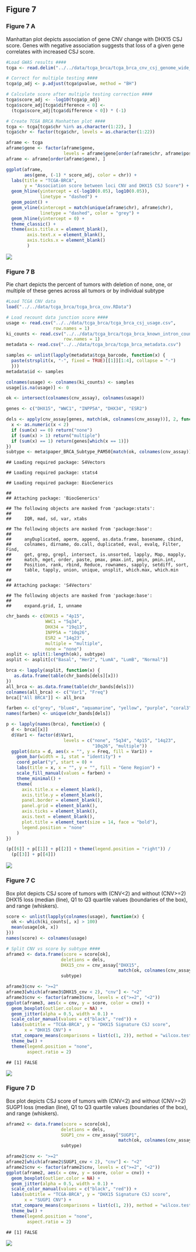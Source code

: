 ## Figure 7

### Figure 7 A

Manhattan plot depicts association of gene CNV change with DHX15 CSJ
score. Genes with negative association suggests that loss of a given
gene correlates with increased CSJ score.

``` r
#Load GWAS results ####
tcga <- read.delim("../../data/tcga_brca/tcga_brca_cnv_csj_genome_wide_association.tsv")

# Correct for multiple testing ####
tcga$p_adj <- p.adjust(tcga$pvalue, method = "BH")

# Calculate score after multiple testing correction ####
tcga$score_adj <- -log10(tcga$p_adj)
tcga$score_adj[tcga$difference < 0] <-
  (tcga$score_adj[tcga$difference < 0]) * (-1)

# Create TCGA BRCA Manhatten plot ####
tcga <- tcga[tcga$chr %in% as.character(1:22), ]
tcga$chr <- factor(tcga$chr, levels = as.character(1:22))

aframe <- tcga
aframe$gene <- factor(aframe$gene,
                      levels = aframe$gene[order(aframe$chr, aframe$pos)])
aframe <- aframe[order(aframe$gene), ]

ggplot(aframe,
       aes(gene, (-1) * score_adj, color = chr)) +
  labs(title = "TCGA-BRCA",
       y = "Association score between loci CNV and DHX15 CSJ Score") +
  geom_hline(yintercept = c(-log10(0.05), log10(0.05)),
             linetype = "dashed") +
  geom_point() +
  geom_vline(xintercept = match(unique(aframe$chr), aframe$chr),
             linetype = "dashed", color = "grey") +
  geom_hline(yintercept = 0) +
  theme_classic() +
  theme(axis.title.x = element_blank(),
        axis.text.x = element_blank(),
        axis.ticks.x = element_blank()
        )
```

![](figure_7_files/figure-markdown_github/figure_7_A-1.png)

### Figure 7 B

Pie chart depicts the percent of tumors with deletion of none, one, or
multiple of these genes across all tumors or by individual subtype

``` r
#Load TCGA CNV data
load("../../data/tcga_brca/tcga_brca_cnv.RData")

# Load recount data junction score ####
usage <- read.csv("../../data/tcga_brca/tcga_brca_csj_usage.csv",
                  row.names = 1)
ki_counts <- read.csv("../../data/tcga_brca/tcga_brca_known_intron_counts.csv",
                      row.names = 1)
metadata <- read.csv("../../data/tcga_brca/tcga_brca_metadata.csv")

samples <- unlist(lapply(metadata$tcga_barcode, function(x) {
  paste(strsplit(x, "-", fixed = TRUE)[[1]][1:4], collapse = "-")
  }))
metadata$id <- samples

colnames(usage) <- colnames(ki_counts) <- samples
usage[is.na(usage)] <- 0

ok <- intersect(colnames(cnv_assay), colnames(usage))

genes <- c("DHX15", "WWC1", "INPP5A", "DHX34", "ESR2")

dels <- apply(cnv_assay[genes, match(ok, colnames(cnv_assay))], 2, function(x) {
  x <- as.numeric(x < 2)
  if (sum(x) == 0) return("none")
  if (sum(x) > 1) return("multiple")
  if (sum(x) == 1) return(genes[which(x == 1)])
})
subtype <- meta$paper_BRCA_Subtype_PAM50[match(ok, colnames(cnv_assay))]
```

    ## Loading required package: S4Vectors

    ## Loading required package: stats4

    ## Loading required package: BiocGenerics

    ## 
    ## Attaching package: 'BiocGenerics'

    ## The following objects are masked from 'package:stats':
    ## 
    ##     IQR, mad, sd, var, xtabs

    ## The following objects are masked from 'package:base':
    ## 
    ##     anyDuplicated, aperm, append, as.data.frame, basename, cbind,
    ##     colnames, dirname, do.call, duplicated, eval, evalq, Filter, Find,
    ##     get, grep, grepl, intersect, is.unsorted, lapply, Map, mapply,
    ##     match, mget, order, paste, pmax, pmax.int, pmin, pmin.int,
    ##     Position, rank, rbind, Reduce, rownames, sapply, setdiff, sort,
    ##     table, tapply, union, unique, unsplit, which.max, which.min

    ## 
    ## Attaching package: 'S4Vectors'

    ## The following objects are masked from 'package:base':
    ## 
    ##     expand.grid, I, unname

``` r
chr_bands <- c(DHX15 = "4p15",
               WWC1 = "5q34",
               DHX34 = "19q13",
               INPP5A = "10q26",
               ESR2 = "14q23",
               multiple = "multiple",
               none = "none")
asplit <- split(1:length(ok), subtype)
asplit <- asplit[c("Basal", "Her2", "LumA", "LumB", "Normal")]

brca <- lapply(asplit, function(x) {
   as.data.frame(table(chr_bands[dels][x]))
})
all_brca <- as.data.frame(table(chr_bands[dels]))
colnames(all_brca) <- c("Var1", "Freq")
brca[["All BRCA"]] <- all_brca

farben <- c("grey", "blue4", "aquamarine", "yellow", "purple", "coral3", "pink")
names(farben) <- unique(chr_bands[dels])

p <- lapply(names(brca), function(x) {
  d <- brca[[x]]
  d$Var1 <- factor(d$Var1,
                      levels = c("none", "5q34", "4p15", "14q23",
                                 "10q26", "multiple"))
  ggplot(data = d, aes(x = "", y = Freq, fill = Var1)) +
    geom_bar(width = 1, stat = "identity") +
    coord_polar("y", start = 0) +
    labs(title = x, x = "", y = "", fill = "Gene Region") +
    scale_fill_manual(values = farben) +
    theme_minimal() +
    theme(
      axis.title.x = element_blank(),
      axis.title.y = element_blank(),
      panel.border = element_blank(),
      panel.grid = element_blank(),
      axis.ticks = element_blank(),
      axis.text = element_blank(),
      plot.title = element_text(size = 14, face = "bold"),
      legend.position = "none"
    )
})

(p[[6]] + p[[1]] + p[[2]] + theme(legend.position = "right")) /
  (p[[3]] + p[[4]])
```

![](figure_7_files/figure-markdown_github/figure_7_b-1.png)

### Figure 7 C

Box plot depicts CSJ score of tumors with (CNV\<2) and without (CNV\>=2)
DHX15 loss (median (line), Q1 to Q3 quartile values (boundaries of the
box), and range (whiskers).

``` r
score <- unlist(lapply(colnames(usage), function(x) {
  ok <- which(ki_counts[, x] > 100)
  mean(usage[ok, x])
}))
names(score) <- colnames(usage)

# Split CNV vs score by subtype ####
aframe3 <- data.frame(score = score[ok],
                     deletions = dels,
                     DHX15_cnv = cnv_assay["DHX15",
                                           match(ok, colnames(cnv_assay))],
                     subtype)

aframe3$cnv <- ">=2"
aframe3[which(aframe3$DHX15_cnv < 2), "cnv"] <- "<2"
aframe3$cnv <- factor(aframe3$cnv, levels = c(">=2", "<2"))
ggplot(aframe3, aes(x = cnv, y = score, color = cnv)) +
  geom_boxplot(outlier.colour = NA) +
  geom_jitter(alpha = 0.5, width = 0.1) +
  scale_color_manual(values = c("black", "red")) +
  labs(subtitle = "TCGA-BRCA", y = "DHX15 Signature CSJ score",
       x = "DHX15 CNV") +
  stat_compare_means(comparisons = list(c(1, 2)), method = "wilcox.test") +
  theme_bw() +
  theme(legend.position = "none",
        aspect.ratio = 2)
```

    ## [1] FALSE

![](figure_7_files/figure-markdown_github/figure_7_c-1.png)

### Figure 7 D

Box plot depicts CSJ score of tumors with (CNV\<2) and without (CNV\>=2)
SUGP1 loss (median (line), Q1 to Q3 quartile values (boundaries of the
box), and range (whiskers).

``` r
aframe2 <- data.frame(score = score[ok],
                     deletions = dels,
                     SUGP1_cnv = cnv_assay["SUGP1",
                                           match(ok, colnames(cnv_assay))],
                     subtype)

aframe2$cnv <- ">=2"
aframe2[which(aframe2$SUGP1_cnv < 2), "cnv"] <- "<2"
aframe2$cnv <- factor(aframe2$cnv, levels = c(">=2", "<2"))
ggplot(aframe2, aes(x = cnv, y = score, color = cnv)) +
  geom_boxplot(outlier.color = NA) +
  geom_jitter(alpha = 0.5, width = 0.1) +
  scale_color_manual(values = c("black", "red")) +
  labs(subtitle = "TCGA-BRCA", y = "DHX15 Signature CSJ score",
       x = "SUGP1 CNV") +
  stat_compare_means(comparisons = list(c(1, 2)), method = "wilcox.test") +
  theme_bw() +
  theme(legend.position = "none",
        aspect.ratio = 2)
```

    ## [1] FALSE

![](figure_7_files/figure-markdown_github/figure_7_d-1.png)

